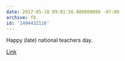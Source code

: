 ```yaml
---
date: 2017-05-10 09:01:56.000000000 -07:00
archive: fb
id: '1494432116'
---
```


Happy (late) national teachers day. 

[Link](http://www.lettersofnote.com/2013/11/i-embrace-you-with-all-my-heart.html?m=1)
